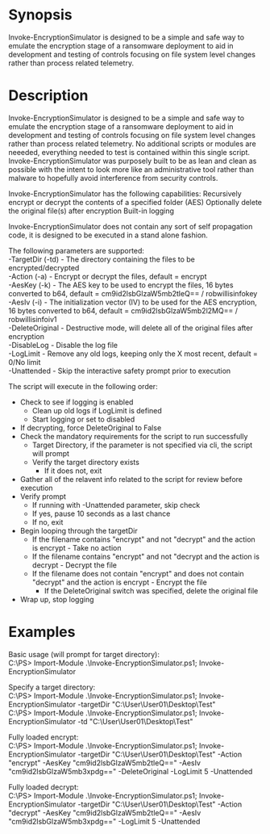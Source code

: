 # Synopsis
Invoke-EncryptionSimulator is designed to be a simple and safe way to emulate the encryption stage of a  ransomware deployment to aid in development and testing of controls focusing on file system level  changes rather than process related telemetry.

# Description
Invoke-EncryptionSimulator is designed to be a simple and safe way to emulate the encryption stage of a 
ransomware deployment to aid in development and testing of controls focusing on file system level 
changes rather than process related telemetry. No additional scripts or modules are neeeded, everything 
needed to test is contained within this single script. Invoke-EncryptionSimulator was purposely built to 
be as lean and clean as possible with the intent to look more like an administrative tool rather than 
malware to hopefully avoid interference from security controls.

Invoke-EncryptionSimulator has the following capabilities:
Recursively encrypt or decrypt the contents of a specified folder (AES)
Optionally delete the original file(s) after encryption
Built-in logging

Invoke-EncryptionSimulator does not contain any sort of self propagation code, it is designed to be executed
in a stand alone fashion.

The following parameters are supported:  
-TargetDir (-td) - The directory containing the files to be encrypted/decrypted  
-Action (-a) - Encrypt or decrypt the files, default = encrypt  
-AesKey (-k) - The AES key to be used to encrypt the files, 16 bytes converted to b64, default = cm9id2lsbGlzaW5mb2tleQ== / robwillisinfokey  
-AesIv (-i) - The initialization vector (IV) to be used for the AES encryption, 16 bytes converted to b64, default = cm9id2lsbGlzaW5mb2l2MQ== / robwillisinfoiv1  
-DeleteOriginal - Destructive mode, will delete all of the original files after encryption  
-DisableLog - Disable the log file  
-LogLimit - Remove any old logs, keeping only the X most recent, default = 0/No limit  
-Unattended - Skip the interactive safety prompt prior to execution  

The script will execute in the following order:

- Check to see if logging is enabled
  - Clean up old logs if LogLimit is defined
  - Start logging or set to disabled 
- If decrypting, force DeleteOriginal to False
- Check the mandatory requirements for the script to run successfully
  - Target Directory, if the parameter is not specified via cli, the script will prompt
  - Verify the target directory exists
    - If it does not, exit
- Gather all of the relavent info related to the script for review before execution
- Verify prompt
  - If running with -Unattended parameter, skip check
  - If yes, pause 10 seconds as a last chance
  - If no, exit
- Begin looping through the targetDir
  - If the filename contains "encrypt" and not "decrypt" and the action is encrypt - Take no action
  - If the filename contains "encrypt" and not "decrypt and the action is decrypt - Decrypt the file
  - If the filename does not contain "encrypt" and does not contain "decrypt" and the action is encrypt - Encrypt the file
    - If the DeleteOriginal switch was specified, delete the original file
- Wrap up, stop logging

# Examples

Basic usage (will prompt for target directory):  
C:\PS> Import-Module .\Invoke-EncryptionSimulator.ps1; Invoke-EncryptionSimulator

Specify a target directory:  
C:\PS> Import-Module .\Invoke-EncryptionSimulator.ps1; Invoke-EncryptionSimulator -targetDir "C:\User\User01\Desktop\Test"  
C:\PS> Import-Module .\Invoke-EncryptionSimulator.ps1; Invoke-EncryptionSimulator -td "C:\User\User01\Desktop\Test"

Fully loaded encrypt:  
C:\PS> Import-Module .\Invoke-EncryptionSimulator.ps1; Invoke-EncryptionSimulator -targetDir "C:\User\User01\Desktop\Test" -Action "encrypt" -AesKey "cm9id2lsbGlzaW5mb2tleQ==" -AesIv "cm9id2lsbGlzaW5mb3xpdg==" -DeleteOriginal -LogLimit 5 -Unattended

Fully loaded decrypt:  
C:\PS> Import-Module .\Invoke-EncryptionSimulator.ps1; Invoke-EncryptionSimulator -targetDir "C:\User\User01\Desktop\Test" -Action "decrypt" -AesKey "cm9id2lsbGlzaW5mb2tleQ==" -AesIv "cm9id2lsbGlzaW5mb3xpdg==" -LogLimit 5 -Unattended


